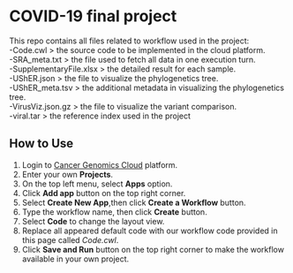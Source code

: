 # COVID-19 final project
This repo contains all files related to workflow used in the project:\
-Code.cwl > the source code to be implemented in the cloud platform.\
-SRA_meta.txt > the file used to fetch all data in one execution turn.\
-SupplementaryFile.xlsx > the detailed result for each sample.\
-UShER.json > the file to visualize the phylogenetics tree.\
-UShER_meta.tsv > the additional metadata in visualizing the phylogenetics tree.\
-VirusViz.json.gz > the file to visualize the variant comparison.\
-viral.tar > the reference index used in the project

## How to Use
1. Login to [Cancer Genomics Cloud](https://cgc-accounts.sbgenomics.com/auth/login) platform.
2. Enter your own **Projects**.
3. On the top left menu, select **Apps** option.
4. Click **Add app** button on the top right corner.
5. Select **Create New App**,then click **Create a Workflow** button.
6. Type the workflow name, then click **Create** button.
7. Select **Code** to change the layout view.
8. Replace all appeared default code with our workflow code provided in this page called *Code.cwl*.
9. Click **Save and Run** button on the top right corner to make the workflow available in your own project.
